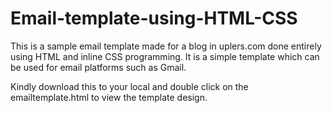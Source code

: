 # Email-template-using-HTML-CSS

This is a sample email template made for a blog in uplers.com done entirely using HTML and inline CSS programming. 
It is a simple template which can be used for email platforms such as Gmail.

Kindly download this to your local and double click on the emailtemplate.html to view the template design.
